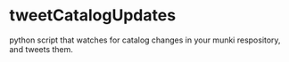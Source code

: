 tweetCatalogUpdates
===================

python script that watches for catalog changes in your munki respository, and tweets them.
